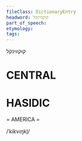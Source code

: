 ```yaml
---
fileClass: DictionaryEntry
headword: קוקווינקל
part_of_speech: 
etymology: 
tags: 
---
```

קוקווינקל

CENTRAL
========

HASIDIC
=======
= AMERICA = 

/ˈkikvɩŋkl̩/